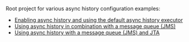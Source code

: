 Root project for various async history configuration examples:

* [Enabling async history and using the default async history executor](flowable-async-history-default-cfg/)
* [Using async history in combination with a message queue (JMS)](flowable-async-history-jms-cfg)
* [Using async history with a message queue (JMS) and JTA](flowable-async-history-jms-jta-cfg)